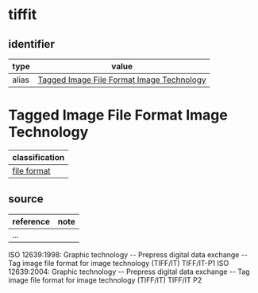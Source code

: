 # tiffit

## identifier
| type              | value
| ----------------- | -----
| alias             | [Tagged Image File Format Image Technology](#tagged-image-file-format-image-technology)

# Tagged Image File Format Image Technology
| classification
| --------------
| [file format](file.md)

## source
| reference | note
| --------- | ----
| ...

ISO 12639:1998: Graphic technology -- Prepress digital data exchange -- Tag image file format for image technology (TIFF/IT) TIFF/IT-P1 ISO 12639:2004: Graphic technology -- Prepress digital data exchange -- Tag image file format for image technology (TIFF/IT) TIFF/IT P2

